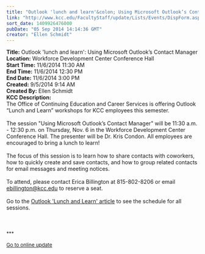 ```yaml
---
title: "Outlook 'lunch and learn'&colon; Using Microsoft Outlook’s Contact Manager"
link: "http://www.kcc.edu/FacultyStaff/update/Lists/Events/DispForm.aspx?ID=587"
sort_date: 1409926476000
pubDate: "05 Sep 2014 14:14:36 GMT"
creator: "Ellen Schmidt"
---
```


<div><b>Title:</b> Outlook &#39;lunch and learn&#39;: Using Microsoft Outlook’s Contact Manager</div>
<div><b>Location:</b> Workforce Development Center Conference Hall</div>
<div><b>Start Time:</b> 11/6/2014 11:30 AM</div>
<div><b>End Time:</b> 11/6/2014 12:30 PM</div>
<div><b>End Date:</b> 11/6/2014 3:00 PM</div>
<div><b>Created:</b> 9/5/2014 9:14 AM</div>
<div><b>Created By:</b> Ellen Schmidt</div>
<div><b>KCC Description:</b> <div class="ExternalClass75F795C2C4B342478B280CDC236544EC">
<div>The Office of Continuing Education and Career Services is offering Outlook “Lunch and Learn” workshops for KCC employees this semester. <br /> <br />The session &quot;Using Microsoft Outlook’s Contact Manager&quot; will be 11:30 a.m. - 12:30 p.m. on Thursday, Nov. 6 in the Workforce Development Center Conference Hall. The presenter will be Dr. Kris Condon. All employees are encouraged to bring a lunch to learn!  <br /> <br />The focus of this session is to learn how to share contacts with coworkers, how to quickly create and save contacts, and how to group related contacts for email messages and meeting notices. </div>
<div><br />To attend, please contact Erica Billington at 815-802-8206 or email <a href="mailto:ebillington@kcc.edu">ebillington@kcc.edu</a> to reserve a seat. <br /> <br />Go to the <a href="/FacultyStaff/update/Lists/Announcements/DispForm2.aspx?List=7e45450e-520d-4ad3-81dd-a79ebcc75df4&amp;ID=1616&amp;Source=http%3a//authoring.kcc.edu/FacultyStaff/update/Pages/dailyupdate.aspx&amp;Web=6dd7d01a-f4b3-47f9-8d35-b60692caa2f7">Outlook 'Lunch and Learn' article</a> to see the schedule for all sessions.<br /></div>
<div> </div>
<div>
<div>
<div> </div>
<div> </div>
<div>
<div><font size="2">***</font></div>
<p><font size="2"><a href="/FacultyStaff/update/Pages/dailyupdate.aspx">Go to online update</a></font></p>
<p><font size="2"></font> </p></div></div></div>
<div><br /> </div></div></div>

